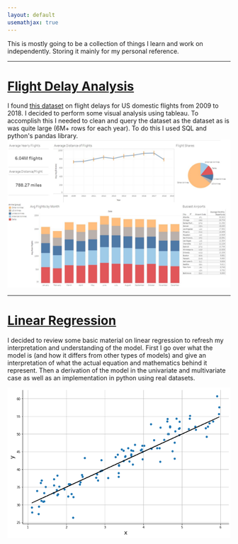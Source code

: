 ```yaml
---
layout: default
usemathjax: true
---
```

This is mostly going to be a collection of things I learn and work on
independently. Storing it mainly for my personal reference.

---

# [Flight Delay Analysis](/posts/flights.html)

I found [this dataset](https://www.kaggle.com/datasets/yuanyuwendymu/airline-delay-and-cancellation-data-2009-2018)
on flight delays for US domestic flights from 2009 to 2018. I decided to perform some visual
analysis using tableau. To accomplish this I needed to clean and query the dataset
as the dataset as is was quite large (6M+ rows for each year). To do this I used
SQL and python's pandas library.
[![Flight Overview](/assets/img/flights/flights.JPG)](/posts/flights.html)

---


# [Linear Regression](/posts/linreg.html)

I decided to review some basic material on linear regression to refresh my interpretation and understanding of the model. First I go over what the model is (and how it differs from other types of models) and give an interpretation of what the actual equation and mathematics behind it represent. Then a derivation of the model in the univariate and multivariate case as well as an implementation in python using real datasets.

[![linear regression](/assets/img/linreg/prob-plot.png)](/posts/linreg.html)
